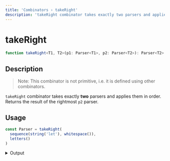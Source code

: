 ```yaml
---
title: 'Сombinators › takeRight'
description: 'takeRight combinator takes exactly two parsers and applies them in order. Returns the result of the rightmost parser.'
---
```


# takeRight

```typescript {{ withLineNumbers: false }}
function takeRight<T1, T2>(p1: Parser<T1>, p2: Parser<T2>): Parser<T2>
```

## Description

> Note: This combinator is not primitive, i.e. it is defined using other combinators.

`takeRight` combinator takes exactly **two** parsers and applies them in order. Returns the result of the rightmost `p2` parser.

## Usage

```typescript
const Parser = takeRight(
  sequence(string('let'), whitespace()),
  letters()
)
```

<details>
  <summary>Output</summary>

  ### Success

  ```typescript
  run(Parser).with('let binding')

  {
    kind: 'success',
    state: { text: 'let binding', index: 11 },
    value: 'binding'
  }
  ```

  ### Failure

  ```typescript
  run(Parser).with('let 42')

  {
    kind: 'failure',
    state: { text: 'let 42', index: 4 },
    expected: 'letters'
  }
  ```
</details>
